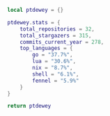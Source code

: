 <!--CONTENT_START-->
```lua
local ptdewey = {}

ptdewey.stats = {
    total_repositories = 32,
    total_stargazers = 315,
    commits_current_year = 278,
    top_languages = {
        go = "37.7%",
        lua = "30.6%",
        nix = "8.7%",
        shell = "6.1%",
        fennel = "5.9%"
    }
}

return ptdewey
```
<!--CONTENT_END-->
